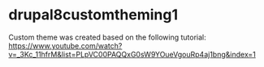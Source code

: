 # drupal8customtheming1
Custom theme was created based on the following tutorial: https://www.youtube.com/watch?v=_3Kc_11hfrM&list=PLpVC00PAQQxG0sW9YOueVgouRp4aj1bng&index=1
